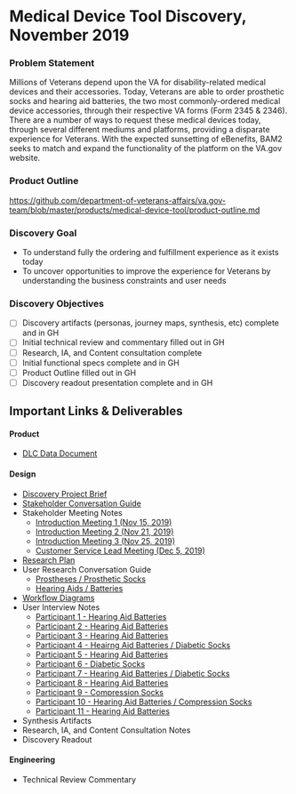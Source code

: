 # Medical Device Tool Discovery, November 2019


### Problem Statement
Millions of Veterans depend upon the VA for disability-related medical devices and their accessories. Today, Veterans are able to order prosthetic socks and hearing aid batteries, the two most commonly-ordered medical device accessories, through their respective VA forms (Form 2345 & 2346). There are a number of ways to request these medical devices today, through several different mediums and platforms, providing a disparate experience for Veterans. With the expected sunsetting of eBenefits, BAM2 seeks to match and expand the functionality of the platform on the VA.gov website.

### Product Outline
https://github.com/department-of-veterans-affairs/va.gov-team/blob/master/products/medical-device-tool/product-outline.md

### Discovery Goal
- To understand fully the ordering and fulfillment experience as it exists today
- To uncover opportunities to improve the experience for Veterans by understanding the business constraints and user needs

### Discovery Objectives

- [ ] Discovery artifacts (personas, journey maps, synthesis, etc) complete and in GH
- [ ] Initial technical review and commentary filled out in GH
- [ ] Research, IA, and Content consultation complete
- [ ] Initial functional specs complete and in GH
- [ ] Product Outline filled out in GH
- [ ] Discovery readout presentation complete and in GH

## Important Links & Deliverables

#### Product
- [DLC Data Document](https://github.com/department-of-veterans-affairs/va.gov-team/blob/master/products/medical-device-tool/research/dlcvrdd6%20tables.xlsx)

#### Design
- [Discovery Project Brief](https://github.com/department-of-veterans-affairs/va.gov-team/blob/master/products/medical-device-tool/research/discovery-nov19/discovery-project-brief.md)
- [Stakeholder Conversation Guide](https://github.com/department-of-veterans-affairs/va.gov-team/blob/master/products/medical-device-tool/research/discovery-nov19/stakeholder-conversation-guide.md)
- Stakeholder Meeting Notes
  - [Introduction Meeting 1 (Nov 15, 2019)](https://github.com/department-of-veterans-affairs/va.gov-team/blob/master/products/medical-device-tool/meetings/20191115-DALC-stakeholder-introductions.md)
  - [Introduction Meeting 2 (Nov 21, 2019)](https://github.com/department-of-veterans-affairs/va.gov-team/blob/master/products/medical-device-tool/meetings/20191121-DALC-stakeholder-meeting.md)
  - [Introduction Meeting 3 (Nov 25, 2019)](https://github.com/department-of-veterans-affairs/va.gov-team/blob/master/products/medical-device-tool/meetings/20191125-DALC-stakeholder-meeting.md)
  - [Customer Service Lead Meeting (Dec 5, 2019)](https://github.com/department-of-veterans-affairs/va.gov-team/blob/master/products/medical-device-tool/meetings/20191206-DALC-customer-service-stakeholder-.md)
- [Research Plan](https://github.com/department-of-veterans-affairs/va.gov-team/blob/master/products/medical-device-tool/research/discovery-nov19/research-plan.md)
- User Research Conversation Guide
  - [Prostheses / Prosthetic Socks](https://github.com/department-of-veterans-affairs/va.gov-team/blob/master/products/medical-device-tool/research/discovery-nov19/veteran-conversation-guide-prostheses.md)
  - [Hearing Aids / Batteries](https://github.com/department-of-veterans-affairs/va.gov-team/blob/master/products/medical-device-tool/research/discovery-nov19/veteran-conversation-guide-hearingaids.md)
- [Workflow Diagrams](https://github.com/department-of-veterans-affairs/va.gov-team/blob/master/products/medical-device-tool/research/workflows.md)
- User Interview Notes
  - [Participant 1 - Hearing Aid Batteries](https://github.com/department-of-veterans-affairs/va.gov-team/blob/master/products/medical-device-tool/research/discovery-nov19/notes/p1.md)
  - [Participant 2 - Hearing Aid Batteries](https://github.com/department-of-veterans-affairs/va.gov-team/blob/master/products/medical-device-tool/research/discovery-nov19/notes/p2.md)
  - [Participant 3 - Hearing Aid Batteries](https://github.com/department-of-veterans-affairs/va.gov-team/blob/master/products/medical-device-tool/research/discovery-nov19/notes/p3.md)
  - [Participant 4 - Heairng Aid Batteries / Diabetic Socks](https://github.com/department-of-veterans-affairs/va.gov-team/blob/master/products/medical-device-tool/research/discovery-nov19/notes/p4.md)
  - [Participant 5 - Hearing Aid Batteries](https://github.com/department-of-veterans-affairs/va.gov-team/blob/master/products/medical-device-tool/research/discovery-nov19/notes/p5.md)
  - [Participant 6 - Diabetic Socks](https://github.com/department-of-veterans-affairs/va.gov-team/blob/master/products/medical-device-tool/research/discovery-nov19/notes/p6.md)
  - [Participant 7 - Hearing Aid Batteries / Diabetic Socks](https://github.com/department-of-veterans-affairs/va.gov-team/blob/master/products/medical-device-tool/research/discovery-nov19/notes/p7.md)
  - [Participant 8 - Hearing Aid Batteries](https://github.com/department-of-veterans-affairs/va.gov-team/blob/master/products/medical-device-tool/research/discovery-nov19/notes/p8.md)
  - [Participant 9 - Compression Socks](https://github.com/department-of-veterans-affairs/va.gov-team/blob/master/products/medical-device-tool/research/discovery-nov19/notes/p9.md)
  - [Participant 10 - Hearing Aid Batteries / Compression Socks](https://github.com/department-of-veterans-affairs/va.gov-team/blob/master/products/medical-device-tool/research/discovery-nov19/notes/p10.md)
  - [Participant 11 - Hearing Aid Batteries](https://github.com/department-of-veterans-affairs/va.gov-team/blob/master/products/medical-device-tool/research/discovery-nov19/notes/p11.md)
- Synthesis Artifacts
- Research, IA, and Content Consultation Notes
- Discovery Readout

#### Engineering
- Technical Review Commentary
